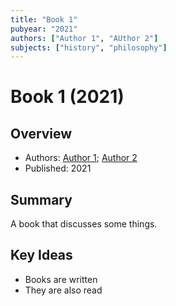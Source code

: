 ```yaml
---
title: "Book 1"
pubyear: "2021"
authors: ["Author 1", "AUthor 2"]
subjects: ["history", "philosophy"]
---
```

# Book 1 (2021)

## Overview
* Authors: [Author 1](/authors/author1); [Author 2](/authors/author2)
* Published: 2021

## Summary
A book that discusses some things.

## Key Ideas
* Books are written
* They are also read
